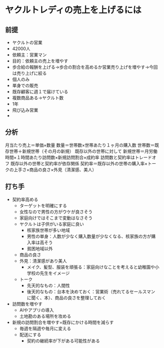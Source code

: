 # ヤクルトレディの売上を上げるには
## 前提
- ヤクルトの営業
- 42000人
- 依頼主：営業マン
- 目的：依頼主の売上を増やす
- 歩合給の報酬を上げる→歩合の割合を高めるか営業売り上げを増やす→今回は売り上げに絞る
- 個人のみ
- 単身での販売
- 既存顧客に週１で届けている
- 複数商品ある→ヤクルト数
- 1年
- 飛び込み営業
- 

## 分析
月当たり売上＝単価×数量
数量＝世帯数×世帯あたり１ヶ月の購入数
世帯数＝既存世帯＋新規世帯（その月の新規）
既存以外の世帯に対して
新規世帯＝月労働時間×１時間あたり訪問数×新規訪問割合×成約率
訪問数と契約率はトレードオフ
既存以外の世帯と契約率が依存関係
契約率＝既存以外の世帯の購入率×トークの上手さ×商品の良さ×外見（清潔感、美人）

## 打ち手
- 契約率高める
  - ターゲットを明確にする
  - 女性なので男性の方がウケが良さそう
  - 家庭向けではそこまで変動はなさそう
  - ヤクルトは子供がいる家庭に良い
    - 核家族世帯が多い地域
    - 男性の単身：人数が少なく購入数量が少なくなる、核家族の方が購入率は高そう
    - 貧困地域以外
  - 商品の良さ
  - 外見：清潔感があり美人
    - メイク、髪型、服装を頑張る：家庭向けなことを考えると幼稚園や小学校の先生をイメージ
  - トーク
    - 先天的なもの：人間性
    - 後天的なもの：台本を決めておく：営業術（売れてるセールスマンに聞く、本）、商品の良さを整理しておく
- 訪問数を増やす
  - AIやアプリの導入
  - 土地勘のある場所を攻める
- 新規の訪問割合を増やす=既存にかける時間を減らす
  - 毎週を隔週や毎月に変える
  - 配送にする
    - 契約の継続率が下がある可能性がある







